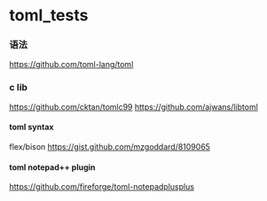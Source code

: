 # toml_tests

### 语法

https://github.com/toml-lang/toml  


### c lib

https://github.com/cktan/tomlc99
https://github.com/ajwans/libtoml


#### toml syntax

flex/bison https://gist.github.com/mzgoddard/8109065


#### toml notepad++ plugin

https://github.com/fireforge/toml-notepadplusplus
